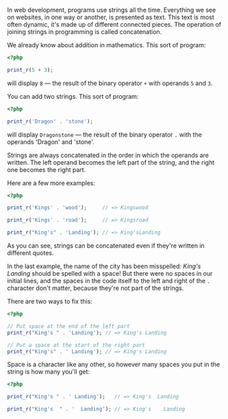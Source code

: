 
In web development, programs use strings all the time. Everything we see on websites, in one way or another, is presented as text. This text is most often dynamic, it's made up of different connected pieces. The operation of joining strings in programming is called concatenation.

We already know about addition in mathematics. This sort of program:

```php
<?php

print_r(5 + 3);
```

will display `8` — the result of the binary operator `+` with operands `5` and `3`.

You can add two strings. This sort of program:

```php
<?php

print_r('Dragon' . 'stone');
```


will display `Dragonstone` — the result of the binary operator `.` with the operands 'Dragon' and 'stone'.

Strings are always concatenated in the order in which the operands are written. The left operand becomes the left part of the string, and the right one becomes the right part.

Here are a few more examples:

```php
<?php

print_r('Kings' . 'wood');     // => Kingswood

print_r('Kings' . 'road');     // => Kingsroad

print_r("King's" . 'Landing'); // => King'sLanding
```

As you can see, strings can be concatenated even if they're written in different quotes.

In the last example, the name of the city has been misspelled: *King's Landing* should be spelled with a space! But there were no spaces in our initial lines, and the spaces in the code itself to the left and right of the `.` character don't matter, because they're not part of the strings.

There are two ways to fix this:

```php
<?php

// Put space at the end of the left part
print_r("King's " . 'Landing'); // => King's Landing

// Put a space at the start of the right part
print_r("King's" . ' Landing'); // => King's Landing
```

Space is a character like any other, so however many spaces you put in the string is how many you'll get:

```php
<?php

print_r("King's " . ' Landing');   // => King's  Landing

print_r("King's  " . '  Landing'); // => King's    Landing
```
